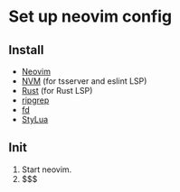# Set up neovim config

## Install

- [Neovim](https://github.com/neovim/neovim/wiki/Building-Neovim)
- [NVM](https://github.com/nvm-sh/nvm) (for tsserver and eslint LSP)
- [Rust](https://doc.rust-lang.org/cargo/getting-started/installation.html) (for Rust LSP)
- [ripgrep](https://github.com/BurntSushi/ripgrep#installation)
- [fd](https://github.com/sharkdp/fd#installation)
- [StyLua](https://github.com/JohnnyMorganz/StyLua?tab=readme-ov-file#installation)

## Init

1. Start neovim.
2. $$$
